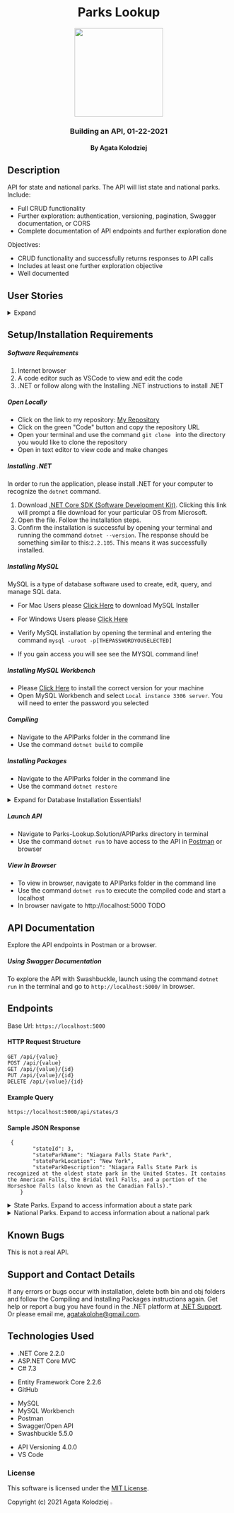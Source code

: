 <div align="center">

# Parks Lookup

</div>

<div align="center">
<img src="https://github.com/agatakolohe.png" width="200px" height="auto" >
</div>
<h3 align="center">Building an API, 01-22-2021</h3>
<h4 align="center"> By Agata Kolodziej</h4>

## Description

API for state and national parks. The API will list state and national parks.
Include:

- Full CRUD functionality
- Further exploration: authentication, versioning, pagination, Swagger documentation, or CORS
- Complete documentation of API endpoints and further exploration done

Objectives:

- CRUD functionality and successfully returns responses to API calls
- Includes at least one further exploration objective
- Well documented

## User Stories

<details>
  <summary>Expand</summary>

</details>

## Setup/Installation Requirements

##### Software Requirements

1. Internet browser
2. A code editor such as VSCode to view and edit the code
3. .NET or follow along with the Installing .NET instructions to install .NET

##### Open Locally

- Click on the link to my repository: [My Repository](https://github.com/agatakolohe/Parks-Lookup.Solution.git)
- Click on the green "Code" button and copy the repository URL
- Open your terminal and use the command `git clone ` into the directory you would like to clone the repository
- Open in text editor to view code and make changes

##### Installing .NET

In order to run the application, please install .NET for your computer to recognize the `dotnet` command.

1. Download [.NET Core SDK (Software Development Kit)](https://dotnet.microsoft.com/download/thank-you/dotnet-sdk-2.2.106-macos-x64-installer). Clicking this link will prompt a file download for your particular OS from Microsoft.
2. Open the file. Follow the installation steps.
3. Confirm the installation is successful by opening your terminal and running the command `dotnet --version`. The response should be something similar to this:`2.2.105`. This means it was successfully installed.

##### Installing MySQL

MySQL is a type of database software used to create, edit, query, and manage SQL data.

- For Mac Users please [Click Here](https://dev.mysql.com/downloads/file/?id=484914) to download MySQL Installer
- For Windows Users please [Click Here](https://dev.mysql.com/downloads/file/?id=484919)

- Verify MySQL installation by opening the terminal and entering the command `mysql -uroot -p[THEPASSWORDYOUSELECTED]`
- If you gain access you will see see the MYSQL command line!

##### Installing MySQL Workbench

- Please [Click Here](https://dev.mysql.com/downloads/workbench/) to install the correct version for your machine
- Open MySQL Workbench and select `Local instance 3306 server`. You will need to enter the password you selected

##### Compiling

- Navigate to the APIParks folder in the command line
- Use the command `dotnet build` to compile

##### Installing Packages

- Navigate to the APIParks folder in the command line
- Use the command `dotnet restore`

<details>

  <summary>Expand for Database Installation Essentials!</summary>

### Database Connection

Create a connection string to connect the database to the web application

1. Create a file in the root directory called `appsettings.json`
2. Add the code below:

```
{
    "Logging": {
        "LogLevel": {
            "Default": "Warning"
        }
    },
    "AllowedHosts": "*",
    "ConnectionStrings": {
        "DefaultConnection": "Server=localhost;Port=3306;database=agata_kolodziej-parks;uid=root;pwd=YourPassword;"
    }
}
```

- Put in your MySQL password in `pwd=YourPassword`. Change the server, port, and uid if necessary.

### Import Database Using Entity Framework Core

1. Navigate to APIParks directory in terminal
2. Use the command `dotnet ef database update` to generate the database through Entity Framework Core

### Update Database Using Entity Framework Core

1. Write any new code you wish to add to the database. Use the command `dotnet build` to check for any compiling errors. If no errors, proceed to step 2.
2. To update the database with any changes made to the code, use the command `dotnet ef migrations add [MigrationsName]`
3. Use the command `dotnet ef database update` to update the database

### Update Database Using MySQL Workbench

1. Open MySQL Workbench
2. Click on Server > Data Import in the top navigation bar
3. Select `Import from Self-Contained File`
4. Select the `Default Target Schema` or create new schema
5. Select all Schema Objects you would like to import
6. Select `Dump Structure and Data`
7. Click `Start Import`

</details>

##### Launch API

- Navigate to Parks-Lookup.Solution/APIParks directory in terminal
- Use the command `dotnet run` to have access to the API in [Postman](https://www.postman.com/downloads/) or browser

##### View In Browser

- To view in browser, navigate to APIParks folder in the command line
- Use the command `dotnet run` to execute the compiled code and start a localhost
- In browser navigate to http://localhost:5000
  TODO

## API Documentation

Explore the API endpoints in Postman or a browser.

##### Using Swagger Documentation

To explore the API with Swashbuckle, launch using the command `dotnet run` in the terminal and go to `http://localhost:5000/` in browser.

## Endpoints

Base Url: `https://localhost:5000`

#### HTTP Request Structure

```
GET /api/{value}
POST /api/{value}
GET /api/{value}/{id}
PUT /api/{value}/{id}
DELETE /api/{value}/{id}
```

#### Example Query

`https://localhost:5000/api/states/3`

#### Sample JSON Response

```
 {
        "stateId": 3,
        "stateParkName": "Niagara Falls State Park",
        "stateParkLocation": "New York",
        "stateParkDescription": "Niagara Falls State Park is recognized at the oldest state park in the United States. It contains the American Falls, the Bridal Veil Falls, and a portion of the Horseshoe Falls (also known as the Canadian Falls)."
    }
```

<details>

<summary>State Parks. Expand to access information about a state park</summary>

#### HTTP Request

```
GET /api/states
GET api/states/{stateparklocation}
POST /api/states
GET /api/states/{id}
PUT /api/states/{id}
DELETE /api/states/{id}
```

#### Path Parameters

| Parameter         | Type   | Default | Required | Description                        | Example                                |
| ----------------- | ------ | ------- | -------- | ---------------------------------- | -------------------------------------- |
| stateparkname     | string | none    | false    | Return matches by state park name. | stateparkname=niagara falls state park |
| stateparklocation | string | none    | false    | Return matches by state name       | stateparklocation=new york             |

- For state park names please include 'state park' at the end of the name. Example: na pali coast state park
- For state park locations please enter a state name. Example: hawaii

#### Example Query

1. `http://localhost:5000/api/states?stateparkname=niagara falls state park&stateparklocation=new york`
2. `http://localhost:5000/api/states/hawaii`

#### Sample JSON Response

1.

```
{
      {
        "stateId": 3,
        "stateParkName": "Niagara Falls State Park",
        "stateParkLocation": "New York",
        "stateParkDescription": "Niagara Falls State Park is recognized at the oldest state park in the United States. It contains the American Falls, the Bridal Veil Falls, and a portion of the Horseshoe Falls (also known as the Canadian Falls)."
    }
}
```

2.

```
 {
        "stateId": 1,
        "stateParkName": "Iao Valley State Park",
        "stateParkLocation": "Hawaii",
        "stateParkDescription": "Iao Valley State Park features a dense rainforest canopy. It is dominated by the Iao Needle, a 1,200ft vegetation-covered lava remnant that rises from the valley floor to a higher height than the Eiffel Tower. "
    },
    {
        "stateId": 4,
        "stateParkName": "Na Pali Coast State Park",
        "stateParkLocation": "Hawaii",
        "stateParkDescription": "Na Pali Coast State Park is located on the oldest inhabited Hawaiian Island, Kaua'i. It is known for its towering pali, or sea cliffs, narrow valleys, streams and cascading waterfalls. The state park was formed to protect the Kalalau Valley. "
    }
```

</details>

<details>

<summary> National Parks.  Expand to access information about a national park</summary>

#### HTTP Request

```
GET /api/nationals
GET api/nationals/{nationalparklocation}
POST /api/nationals
GET /api/nationals/{id}
PUT /api/nationals/{id}
DELETE /api/nationals/{id}
```

#### Path Parameters

| Parameter            | Type   | Default | Required | Description                           | Example                                    |
| -------------------- | ------ | ------- | -------- | ------------------------------------- | ------------------------------------------ |
| nationalparkname     | string | none    | false    | Return matches by national park name. | nationalparkname=yellowstone national park |
| nationalparklocation | string | none    | false    | Return matches by state name          | nationalparklocation=wyoming               |

- For national park names please include 'national park' at the end of the name. Example: grand teton national park
- For state park locations please enter a state name. Example: wyoming

#### Example Query

1. `http://localhost:5000/api/nationals?nationalparkname=yellowstone national park&nationalparklocation=wyoming`
2. `http://localhost:5000/api/nationals/hawaii`

#### Sample JSON Response

1.

```
{
      {
        "nationalId": 1,
        "nationalParkName": "Yellowstone National Park",
        "nationalParkLocation": "Wyoming",
        "nationalParkDescription": "Yellowstone National Park features dramatic canyons, alpine rivers, lush forests, hot springs, and gushing geysers, including its most famous, Old Faithful. Yellowstone Lake is one of the largest high-elevation lakes in North America and is centered over the Yellowstone Caldera, the largest super-volcano on the continent."
    }
}
```

2.

```
 {
     {
        "nationalId": 3,
        "nationalParkName": "Haleakala National Park",
        "nationalParkLocation": "Hawaii",
        "nationalParkDescription": "Haleakala National Park is named after Haleakala, a dormant volcano within its boundaries. The name is Hawaiian for 'house of the sun'. According to a local legend, the demigod Maui imprisoned the sun here in order to lengthen the day."
    }
 }
```

</details>

## Known Bugs

This is not a real API.

## Support and Contact Details

If any errors or bugs occur with installation, delete both bin and obj folders and follow the Compiling and Installing Packages instructions again. Get help or report a bug you have found in the .NET platform at [.NET Support](https://dotnet.microsoft.com/platform/support). Or please email me, <agatakolohe@gmail.com>.

## Technologies Used

- .NET Core 2.2.0
- ASP.NET Core MVC
  <!-- - ASP.NET Core Razor Pages -->
  <!-- - Bootstrap -->
- C# 7.3
<!-- - CSS -->
- Entity Framework Core 2.2.6
- GitHub
<!-- - HTML -->
- MySQL
- MySQL Workbench
- Postman
- Swagger/Open API
- Swashbuckle 5.5.0
<!-- - [Unsplash](https://unsplash.com/) TODO remove if no UI -->
- API Versioning 4.0.0
- VS Code

### License

This software is licensed under the [MIT License](https://choosealicense.com/licenses/mit/).

Copyright (c) 2021 Agata Kolodziej <img src="https://encrypted-tbn0.gstatic.com/images?q=tbn:ANd9GcR8Q_3EVY7j95tTyemJwWxMR7jwvUK7gPe0_w&usqp=CAU" width="2%" height="auto">
